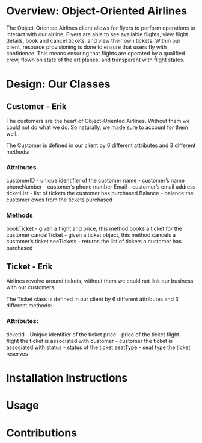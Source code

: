 # Overview: Object-Oriented Airlines 

The Object-Oriented Airlines client allows for flyers to perform operations to interact with our airline. Flyers are able to see available flights, view flight details, book and cancel tickets, and view their own tickets. Within our client, resource provisioning is done to ensure that users fly with confidence. This means ensuring that flights are operated by a qualified crew, flown on state of the art planes, and transparent with flight states.

# Design: Our Classes

## Customer - Erik

The customers are the heart of Object-Oriented Airlines. Without them we could not do what we do. So naturally, we made sure to account for them well. 

The Customer is defined in our client by 6 different attributes and 3 different methods:

### Attributes
customerID - unique identifier of the customer
name - customer’s name
phoneNumber - customer’s phone number
Email - customer’s email address
ticketList - list of tickets the customer has purchased
Balance - balance the customer owes from the tickets purchased

### Methods
bookTicket - given a flight and price, this method books a ticket for the customer
cancelTicket - given a ticket object, this method cancels a customer’s ticket 
seeTickets - returns the list of tickets a customer has purchased

## Ticket - Erik 

Airlines revolve around tickets, without them we could not link our business with our customers.

The Ticket class is defined in our client by 6 different attributes and 3 different methods:

### Attributes:
ticketId - Unique identifier of the ticket
price - price of the ticket
flight - flight the ticket is associated with 
customer - customer the ticket is associated with 
status - status of the ticket
seatType - seat type the ticket reserves

# Installation Instructions

# Usage

# Contributions

